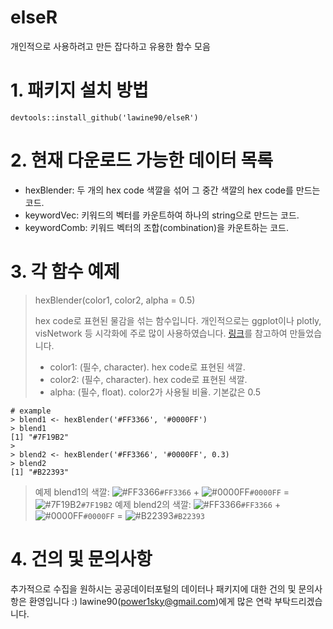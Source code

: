 elseR
========
개인적으로 사용하려고 만든 잡다하고 유용한 함수 모음


# 1. 패키지 설치 방법
```
devtools::install_github('lawine90/elseR')
```


# 2. 현재 다운로드 가능한 데이터 목록
  - hexBlender: 두 개의 hex code 색깔을 섞어 그 중간 색깔의 hex code를 만드는 코드.
  - keywordVec: 키워드의 벡터를 카운트하여 하나의 string으로 만드는 코드.
  - keywordComb: 키워드 벡터의 조합(combination)을 카운트하는 코드.


# 3. 각 함수 예제
> hexBlender(color1, color2, alpha = 0.5)
> 
> hex code로 표현된 물감을 섞는 함수입니다. 개인적으로는 ggplot이나 plotly, visNetwork 등 시각화에 주로 많이 사용하였습니다. [링크](https://meyerweb.com/eric/tools/color-blend/#:::hex)를 참고하여 만들었습니다.
> - color1: (필수, character). hex code로 표현된 색깔.
> - color2: (필수, character). hex code로 표현된 색깔.
> - alpha: (필수, float). color2가 사용될 비율. 기본값은 0.5

``` 
# example
> blend1 <- hexBlender('#FF3366', '#0000FF')
> blend1
[1] "#7F19B2"
> 
> blend2 <- hexBlender('#FF3366', '#0000FF', 0.3)
> blend2
[1] "#B22393"
```
> 예제 blend1의 색깔: ![#FF3366](https://placehold.it/15/FF3366/000000?text=+)`#FF3366` + ![#0000FF](https://placehold.it/15/0000FF/000000?text=+)`#0000FF` = ![#7F19B2](https://placehold.it/15/7F19B2/000000?text=+)`#7F19B2`
> 예제 blend2의 색깔: ![#FF3366](https://placehold.it/15/FF3366/000000?text=+)`#FF3366` + ![#0000FF](https://placehold.it/15/0000FF/000000?text=+)`#0000FF` = ![#B22393](https://placehold.it/15/7F19B2/000000?text=+)`#B22393`


# 4. 건의 및 문의사항
추가적으로 수집을 원하시는 공공데이터포털의 데이터나 패키지에 대한 건의 및 문의사항은 환영입니다 :) lawine90(power1sky@gmail.com)에게 많은 연락 부탁드리겠습니다.
